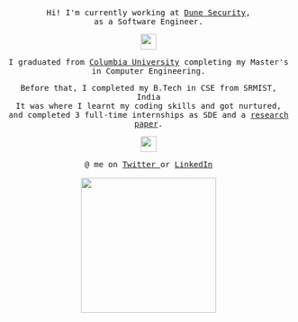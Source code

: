 <p align="center">
  <samp>
    Hi! I'm currently working at <a href="https://dune.security/">Dune Security</a>,
    <br>as a Software Engineer.
  </samp>
</p>

<p align="center">
  <samp>
    <img src="https://github.com/pifafu/pifafu/assets/5679180/07d226f9-2b92-4077-af43-37c92be369f2" width="28px">
  </samp>
</p>

<p align="center">
  <samp>
    I graduated from <a href="https://www.columbia.edu/">Columbia University</a> completing my Master's in Computer Engineering.
  </samp>
</p>

<p align="center">
  <samp>
    Before that, I completed my B.Tech in CSE from SRMIST, India
    <br>It was where I learnt my coding skills and got nurtured,
    <br>and completed 3 full-time internships as SDE and a <a href="https://ieeexplore.ieee.org/document/10127556">research paper</a>.
  </samp>
</p>

<p align="center">
  <samp>
    <img src="https://user-images.githubusercontent.com/5679180/79618120-0daffb80-80be-11ea-819e-d2b0fa904d07.gif" width="28px">
  </samp>
</p>

<p align="center">
  <samp>
    @ me on <a href="https://twitter.com/shivam1910200">Twitter </a> or <a href ="https://www.linkedin.com/in/shivam-shekhar-062950182/">LinkedIn</a><br><br>
    <img src="https://i.imgur.com/kdKhgx6.gif" width="240px" align="center">
  </samp>
</p>
